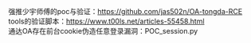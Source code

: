 强推少宇师傅的poc与验证：https://github.com/jas502n/OA-tongda-RCE    
tools的验证脚本：https://www.t00ls.net/articles-55458.html    
通达OA存在前台cookie伪造任意登录漏洞：POC_session.py

